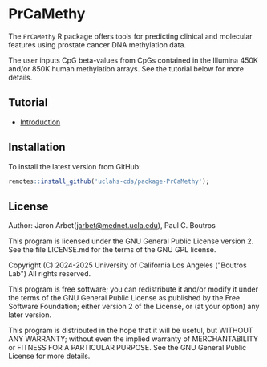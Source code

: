 # PrCaMethy

The `PrCaMethy` R package offers tools for predicting clinical and molecular features using prostate cancer DNA methylation data.

The user inputs CpG beta-values from CpGs contained in the Illumina 450K and/or 850K human methylation arrays.  See the tutorial below for more details.

## Tutorial

* [Introduction](https://uclahs-cds.github.io/package-PrCaMethy/articles/Introduction.html)

## Installation

To install the latest version from GitHub:

```r
remotes::install_github('uclahs-cds/package-PrCaMethy');
```

## License

Author: Jaron Arbet(jarbet@mednet.ucla.edu), Paul C. Boutros

This program is licensed under the GNU General Public License version 2. See the file LICENSE.md for the terms of the GNU GPL license.


Copyright (C) 2024-2025 University of California Los Angeles ("Boutros Lab") All rights reserved.

This program is free software; you can redistribute it and/or modify it under the terms of the GNU General Public License as published by the Free Software Foundation; either version 2 of the License, or (at your option) any later version.

This program is distributed in the hope that it will be useful, but WITHOUT ANY WARRANTY; without even the implied warranty of MERCHANTABILITY or FITNESS FOR A PARTICULAR PURPOSE. See the GNU General Public License for more details.
